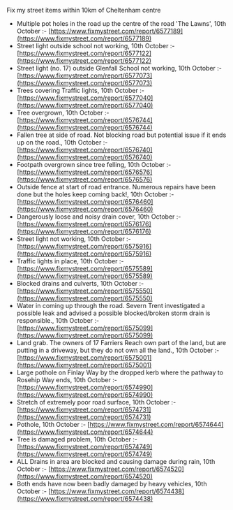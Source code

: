 Fix my street items within 10km of Cheltenham centre

<!-- fix_marker starts -->

- Multiple pot holes in the road up the centre of the road 'The Lawns', 10th October :- [https://www.fixmystreet.com/report/6577189](https://www.fixmystreet.com/report/6577189)
- Street light outside school not working, 10th October :- [https://www.fixmystreet.com/report/6577122](https://www.fixmystreet.com/report/6577122)
- Street light (no. 17) outside Glenfall School not working, 10th October :- [https://www.fixmystreet.com/report/6577073](https://www.fixmystreet.com/report/6577073)
- Trees covering Traffic lights, 10th October :- [https://www.fixmystreet.com/report/6577040](https://www.fixmystreet.com/report/6577040)
- Tree overgrown, 10th October :- [https://www.fixmystreet.com/report/6576744](https://www.fixmystreet.com/report/6576744)
- Fallen tree at side of road. Not blocking road but potential issue if it ends up on the road., 10th October :- [https://www.fixmystreet.com/report/6576740](https://www.fixmystreet.com/report/6576740)
- Footpath overgrown since tree felling, 10th October :- [https://www.fixmystreet.com/report/6576576](https://www.fixmystreet.com/report/6576576)
- Outside fence at start of road entrance. Numerous repairs have been done but the holes keep coming back!, 10th October :- [https://www.fixmystreet.com/report/6576460](https://www.fixmystreet.com/report/6576460)
- Dangerously loose and noisy drain cover, 10th October :- [https://www.fixmystreet.com/report/6576176](https://www.fixmystreet.com/report/6576176)
- Street light not working, 10th October :- [https://www.fixmystreet.com/report/6575916](https://www.fixmystreet.com/report/6575916)
- Traffic lights in place, 10th October :- [https://www.fixmystreet.com/report/6575589](https://www.fixmystreet.com/report/6575589)
- Blocked drains and culverts, 10th October :- [https://www.fixmystreet.com/report/6575550](https://www.fixmystreet.com/report/6575550)
- Water in coming up through the road. Severn Trent investigated a possible leak and advised a possible blocked/broken storm drain is responsible., 10th October :- [https://www.fixmystreet.com/report/6575099](https://www.fixmystreet.com/report/6575099)
- Land grab. The owners of 17 Farriers Reach own part of the land, but are putting in a driveway, but they do not own all the land., 10th October :- [https://www.fixmystreet.com/report/6575001](https://www.fixmystreet.com/report/6575001)
- Large pothole on Finlay Way by the dropped kerb where the pathway to Rosehip Way ends, 10th October :- [https://www.fixmystreet.com/report/6574990](https://www.fixmystreet.com/report/6574990)
- Stretch of extremely poor road surface, 10th October :- [https://www.fixmystreet.com/report/6574731](https://www.fixmystreet.com/report/6574731)
- Pothole, 10th October :- [https://www.fixmystreet.com/report/6574644](https://www.fixmystreet.com/report/6574644)
- Tree is damaged problem, 10th October :- [https://www.fixmystreet.com/report/6574749](https://www.fixmystreet.com/report/6574749)
- ALL Drains in area are blocked and causing damage during rain, 10th October :- [https://www.fixmystreet.com/report/6574520](https://www.fixmystreet.com/report/6574520)
- Both ends have now been badly damaged by heavy vehicles, 10th October :- [https://www.fixmystreet.com/report/6574438](https://www.fixmystreet.com/report/6574438)

<!-- fix_marker ends -->